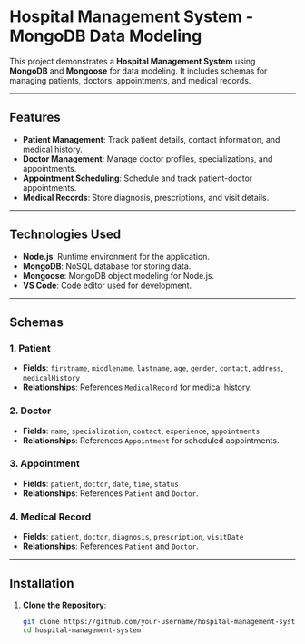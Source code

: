 # Hospital Management System - MongoDB Data Modeling

This project demonstrates a **Hospital Management System** using **MongoDB** and **Mongoose** for data modeling. It includes schemas for managing patients, doctors, appointments, and medical records.

---

## Features

- **Patient Management**: Track patient details, contact information, and medical history.
- **Doctor Management**: Manage doctor profiles, specializations, and appointments.
- **Appointment Scheduling**: Schedule and track patient-doctor appointments.
- **Medical Records**: Store diagnosis, prescriptions, and visit details.

---

## Technologies Used

- **Node.js**: Runtime environment for the application.
- **MongoDB**: NoSQL database for storing data.
- **Mongoose**: MongoDB object modeling for Node.js.
- **VS Code**: Code editor used for development.

---

## Schemas

### 1. Patient
- **Fields**: `firstname`, `middlename`, `lastname`, `age`, `gender`, `contact`, `address`, `medicalHistory`
- **Relationships**: References `MedicalRecord` for medical history.

### 2. Doctor
- **Fields**: `name`, `specialization`, `contact`, `experience`, `appointments`
- **Relationships**: References `Appointment` for scheduled appointments.

### 3. Appointment
- **Fields**: `patient`, `doctor`, `date`, `time`, `status`
- **Relationships**: References `Patient` and `Doctor`.

### 4. Medical Record
- **Fields**: `patient`, `doctor`, `diagnosis`, `prescription`, `visitDate`
- **Relationships**: References `Patient` and `Doctor`.

---

## Installation

1. **Clone the Repository**:
   ```bash
   git clone https://github.com/your-username/hospital-management-system.git
   cd hospital-management-system
